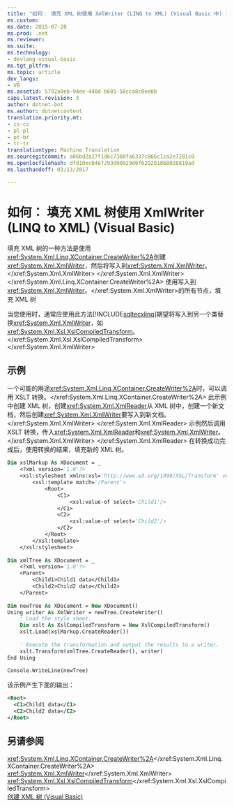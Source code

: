 ```yaml
---
title: "如何︰ 填充 XML 树使用 XmlWriter (LINQ to XML) (Visual Basic 中) |Microsoft 文档"
ms.custom: 
ms.date: 2015-07-20
ms.prod: .net
ms.reviewer: 
ms.suite: 
ms.technology:
- devlang-visual-basic
ms.tgt_pltfrm: 
ms.topic: article
dev_langs:
- VB
ms.assetid: 5792a0eb-94ee-440d-b601-58cca8c0ee0b
caps.latest.revision: 3
author: dotnet-bot
ms.author: dotnetcontent
translation.priority.mt:
- cs-cz
- pl-pl
- pt-br
- tr-tr
translationtype: Machine Translation
ms.sourcegitcommit: a06bd2a17f1d6c7308fa6337c866c1ca2e7281c0
ms.openlocfilehash: dfd10ec04e7293d90929d6f629201868028819ad
ms.lasthandoff: 03/13/2017

---
```

# <a name="how-to-populate-an-xml-tree-with-an-xmlwriter-linq-to-xml-visual-basic"></a>如何︰ 填充 XML 树使用 XmlWriter (LINQ to XML) (Visual Basic)
填充 XML 树的一种方法是使用<xref:System.Xml.Linq.XContainer.CreateWriter%2A>创建<xref:System.Xml.XmlWriter>，然后将写入到<xref:System.Xml.XmlWriter>。</xref:System.Xml.XmlWriter> </xref:System.Xml.XmlWriter> </xref:System.Xml.Linq.XContainer.CreateWriter%2A> 使用写入到<xref:System.Xml.XmlWriter>。</xref:System.Xml.XmlWriter>的所有节点，填充 XML 树  
  
 当您使用时，通常应使用此方法[!INCLUDE[sqltecxlinq](../../../../csharp/programming-guide/concepts/linq/includes/sqltecxlinq_md.md)]期望将写入到另一个类替换<xref:System.Xml.XmlWriter>，如<xref:System.Xml.Xsl.XslCompiledTransform>。</xref:System.Xml.Xsl.XslCompiledTransform> </xref:System.Xml.XmlWriter>  
  
## <a name="example"></a>示例  
 一个可能的用途<xref:System.Xml.Linq.XContainer.CreateWriter%2A>时，可以调用 XSLT 转换。</xref:System.Xml.Linq.XContainer.CreateWriter%2A> 此示例中创建 XML 树，创建<xref:System.Xml.XmlReader>从 XML 树中，创建一个新文档，然后创建<xref:System.Xml.XmlWriter>要写入到新文档。</xref:System.Xml.XmlWriter> </xref:System.Xml.XmlReader> 示例然后调用 XSLT 转换，传入<xref:System.Xml.XmlReader>和<xref:System.Xml.XmlWriter>。</xref:System.Xml.XmlWriter> </xref:System.Xml.XmlReader> 在转换成功完成后，使用转换的结果，填充新的 XML 树。  
  
```vb  
Dim xslMarkup As XDocument = _  
    <?xml version='1.0'?>   
    <xsl:stylesheet xmlns:xsl='http://www.w3.org/1999/XSL/Transform' version='1.0'>  
        <xsl:template match='/Parent'>  
            <Root>  
                <C1>  
                    <xsl:value-of select='Child1'/>  
                </C1>  
                <C2>  
                    <xsl:value-of select='Child2'/>  
                </C2>  
            </Root>  
        </xsl:template>  
    </xsl:stylesheet>  
  
Dim xmlTree As XDocument = _  
    <?xml version='1.0'?>  
    <Parent>  
        <Child1>Child1 data</Child1>  
        <Child2>Child2 data</Child2>  
    </Parent>  
  
Dim newTree As XDocument = New XDocument()  
Using writer As XmlWriter = newTree.CreateWriter()  
    ' Load the style sheet.  
    Dim xslt As XslCompiledTransform = New XslCompiledTransform()  
    xslt.Load(xslMarkup.CreateReader())  
  
    ' Execute the transformation and output the results to a writer.  
    xslt.Transform(xmlTree.CreateReader(), writer)  
End Using  
  
Console.WriteLine(newTree)  
```  
  
 该示例产生下面的输出：  
  
```xml  
<Root>  
  <C1>Child1 data</C1>  
  <C2>Child2 data</C2>  
</Root>  
```  
  
## <a name="see-also"></a>另请参阅  
 <xref:System.Xml.Linq.XContainer.CreateWriter%2A></xref:System.Xml.Linq.XContainer.CreateWriter%2A>   
 <xref:System.Xml.XmlWriter></xref:System.Xml.XmlWriter>   
 <xref:System.Xml.Xsl.XslCompiledTransform></xref:System.Xml.Xsl.XslCompiledTransform>   
 [创建 XML 树 (Visual Basic)](../../../../visual-basic/programming-guide/concepts/linq/creating-xml-trees.md)
